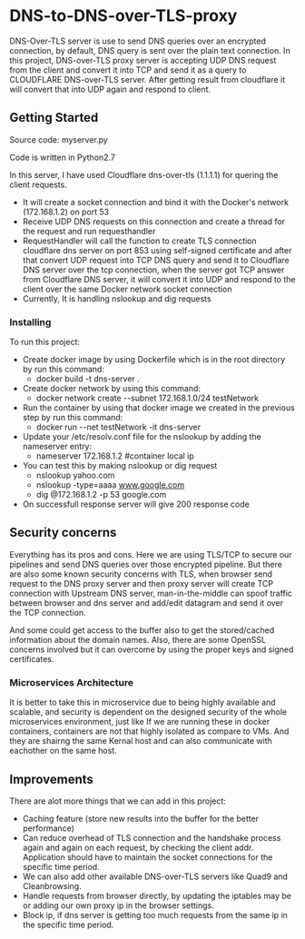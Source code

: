 # DNS-to-DNS-over-TLS-proxy
DNS-Over-TLS server is use to send DNS queries over an encrypted connection, by default, DNS query is sent over the plain text connection.
In this project, DNS-over-TLS proxy server is accepting UDP DNS request from the client and convert it into TCP and send it as a query to CLOUDFLARE DNS-over-TLS server. After getting result from cloudflare it will convert that into UDP again and respond to client.

## Getting Started

Source code: myserver.py

Code is written in Python2.7

In this server, I have used Cloudflare dns-over-tls (1.1.1.1) for quering the client requests.
* It will create a socket connection and bind it with the Docker's network (172.168.1.2) on port 53
* Receive UDP DNS requests on this connection and create a thread for the request and run requesthandler
* RequestHandler will call the function to create TLS connection cloudflare dns server on port 853 using self-signed certificate and after that convert UDP request into TCP DNS query and send it to Cloudflare DNS server over the tcp connection, when the server got TCP answer from Cloudflare DNS server, it will convert it into UDP and respond to the client over the same Docker network socket connection
* Currently, It is handling nslookup and dig requests

### Installing

To run this project:
* Create docker image by using Dockerfile which is in the root directory by run this command:
  - docker build -t dns-server .
* Create docker network by using this command:
  - docker network create --subnet 172.168.1.0/24 testNetwork
* Run the container by using that docker image we created in the previous step by run this command:
  - docker run --net testNetwork  -it dns-server
* Update your /etc/resolv.conf file for the nslookup by adding the nameserver entry:
  - nameserver 172.168.1.2  #container local ip
* You can test this by making nslookup or dig request
  - nslookup yahoo.com
  - nslookup -type=aaaa www.google.com
  - dig @172.168.1.2 -p 53 google.com
* On successfull response server will give 200 response code

## Security concerns

Everything has its pros and cons. Here we are using TLS/TCP to secure our pipelines and send DNS queries over those encrypted pipeline.
But there are also some known security concerns with TLS, when browser send request to the DNS proxy server and then proxy server will create TCP connection with Upstream DNS server, man-in-the-middle can spoof traffic between browser and dns server and add/edit datagram and send it over the TCP connection. 

And some could get access to the buffer also to get the stored/cached information about the domain names. Also, there are some OpenSSL concerns involved but it can overcome by using the proper keys and signed certificates.

### Microservices Architecture

It is better to take this in microservice due to being highly available and scalable, and security is dependent on the designed security of the whole microservices environment, just like If we are running these in docker containers, containers are not that highly isolated as compare to VMs. And they are shairng the same Kernal host and can also communicate with eachother on the same host.

## Improvements

There are alot more things that we can add in this project:
* Caching feature (store new results into the buffer for the better performance)
* Can reduce overhead of TLS connection and the handshake process again and again on each request, by checking the client addr. Application should have to maintain the socket connections for the specific time period.
* We can also add other available DNS-over-TLS servers like Quad9 and Cleanbrowsing.
* Handle requests from browser directly, by updating the iptables may be or adding our own proxy ip in the browser settings.
* Block ip, if dns server is getting too much requests from the same ip in the specific time period.
